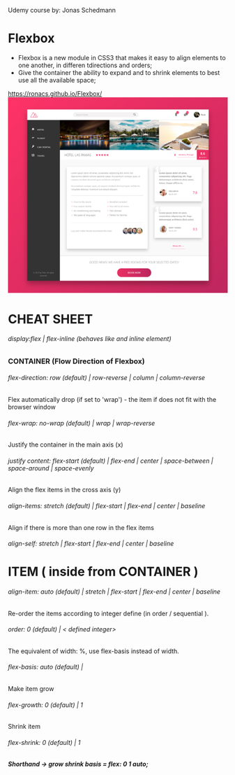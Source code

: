 Udemy course by: Jonas Schedmann

# Flexbox
* Flexbox is a new module in CSS3 that makes it easy to align
  elements to one another, in differen tdirections and orders;
* Give the container the ability to expand and to shrink elements to 
best use all the available space;

https://ronacs.github.io/Flexbox/
![Desktop](/127.0.0.1_5500_index.html.png)

# CHEAT SHEET
###### display:flex | flex-inline  (behaves like and inline element)
 
### CONTAINER (Flow Direction of Flexbox)
###### flex-direction: row (default) | row-reverse | column | column-reverse

Flex automatically drop (if set to 'wrap') - the item if does not fit with the browser window 
###### flex-wrap: no-wrap (default) | wrap | wrap-reverse

Justify the container  in the main axis (x)
###### justify content: flex-start (default) | flex-end | center | space-between | space-around | space-evenly 

Align the flex items in the cross axis (y)
###### align-items: stretch (default) | flex-start | flex-end | center | baseline

Align if there is more than one row in the flex items 
###### align-self: stretch | flex-start | flex-end | center | baseline


# ITEM ( inside from CONTAINER )

###### align-item: auto (default) | stretch | flex-start | flex-end | center | baseline

Re-order the items according to integer define (in order / sequential ).
###### order: 0 (default) | < defined integer>

The equivalent of width: %, use flex-basis instead of width.  
###### flex-basis: auto (default) | <defined unit>

Make item grow
###### flex-growth: 0 (default) | 1

Shrink item
###### flex-shrink: 0 (default) | 1

##### Shorthand -> grow shrink basis = flex: 0 1 auto;


